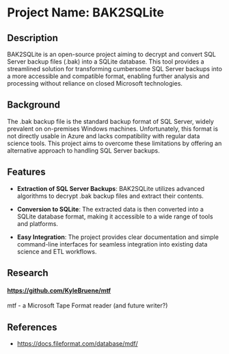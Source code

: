 # Project Name: BAK2SQLite

## Description

BAK2SQLite is an open-source project aiming to decrypt and convert SQL Server backup files (.bak) into a SQLite database. This tool provides a streamlined solution for transforming cumbersome SQL Server backups into a more accessible and compatible format, enabling further analysis and processing without reliance on closed Microsoft technologies.

## Background

The .bak backup file is the standard backup format of SQL Server, widely prevalent on on-premises Windows machines. Unfortunately, this format is not directly usable in Azure and lacks compatibility with regular data science tools. This project aims to overcome these limitations by offering an alternative approach to handling SQL Server backups.

## Features

- **Extraction of SQL Server Backups**: BAK2SQLite utilizes advanced algorithms to decrypt .bak backup files and extract their contents.
  
- **Conversion to SQLite**: The extracted data is then converted into a SQLite database format, making it accessible to a wide range of tools and platforms.

- **Easy Integration**: The project provides clear documentation and simple command-line interfaces for seamless integration into existing data science and ETL workflows.

## Research

#### https://github.com/KyleBruene/mtf
mtf - a Microsoft Tape Format reader (and future writer?)

## References
- https://docs.fileformat.com/database/mdf/
